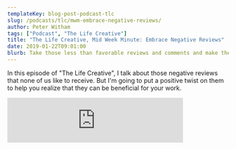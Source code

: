 ```yaml
---
templateKey: blog-post-podcast-tlc
slug: /podcasts/tlc/mwm-embrace-negative-reviews/
author: Peter Witham
tags: ["Podcast", "The Life Creative"]
title: "The Life Creative, Mid Week Minute: Embrace Negative Reviews"
date: 2019-01-22T09:01:00
blurb: Take those less than favorable reviews and comments and make them useful with one simple question and perspective. Listen on!
---
```


In this episode of "The Life Creative", I talk about those negative reviews that none of us like to receive. But I'm going to put a positive twist on them to help you realize that they can be beneficial for your work.

<iframe width="400" height="102" src="https://anchor.fm/peter-witham/embed/episodes/Embrace-Negative-Reviews-e30ivo" frameborder="0" scrolling="no"></iframe>
